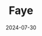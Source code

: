 ---  
layout: startup_page  
title: "Faye"  
id: "withfaye.com"  
permalink: "/fayewithfaye.com07302024/"  
website: "https://www.withfaye.com/"  
funding_round: "Series B"  
funding_amount: "$31M"  
investors: "Portage, Lumir Ventures, F2 Venture Capital, Viola Ventures, Munich Re Ventures"  
about: "Faye is an award-winning travel platform offering a holistic approach to travel, combining insurance, assistance, and financial solutions. It provides comprehensive coverage, 24/7 support, and real-time trip monitoring to ensure smoother and safer journeys for travelers. The platform's user-friendly app and focus on customer experience have earned it high ratings and rapid growth."  
markets: "Fintech, Travel, Insurance"  
hq: "Tel Aviv, Israel"  
founded_year: "2019"  
linkedin: "https://www.linkedin.com/company/fayetravelinsurance"  
twitter: "https://twitter.com/FayeTravel"  
instagram: ""  
facebook: "https://www.facebook.com/FayeTravelInsurance"  
crunchbase: "https://www.crunchbase.com/organization/faye-travel-insurance"  
pitchbook: "https://pitchbook.com/profiles/company/436098-70"  

date_display: "30-Jul-2024"  
date: "2024-07-30"

# SEO Optimization  
meta_title: "Faye - Series B Funding ($31M)"  
meta_description: "Faye, Faye is an award-winning travel platform offering a holistic approach to travel, combining insurance, assistance, and financial solutions. It provides..."  
meta_keywords: "Faye, Fintech, Travel, Insurance, Series B funding"  
canonical_url: "https://startup.projectstartups.com/fayewithfaye.com07302024/"  
---